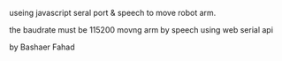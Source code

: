 
 useing javascript seral port & speech to move robot arm.
 
the baudrate must be 115200
movng arm by speech using web serial api

by Bashaer Fahad



